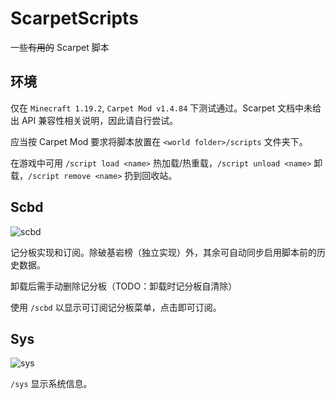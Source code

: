 # ScarpetScripts
一些~~有用的~~ Scarpet 脚本

## 环境

仅在 `Minecraft 1.19.2`, `Carpet Mod v1.4.84` 下测试通过。Scarpet 文档中未给出 API 兼容性相关说明，因此请自行尝试。

应当按 Carpet Mod 要求将脚本放置在 `<world folder>/scripts` 文件夹下。

在游戏中可用 `/script load <name>` 热加载/热重载，`/script unload <name>` 卸载，`/script remove <name>` 扔到回收站。

## Scbd

![scbd](https://s2.loli.net/2022/11/21/1HScua4GfBJIrg2.png)

记分板实现和订阅。除破基岩榜（独立实现）外，其余可自动同步启用脚本前的历史数据。

卸载后需手动删除记分板（TODO：卸载时记分板自清除）

使用 `/scbd` 以显示可订阅记分板菜单，点击即可订阅。

## Sys

![sys](https://s2.loli.net/2022/11/21/GeOWAPXzv67wCB9.png)

`/sys` 显示系统信息。
